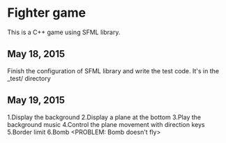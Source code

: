 Fighter game
=======
This is a C++ game using SFML library.

May 18, 2015
--------------
Finish the configuration of SFML library and write the test code.
It's in the _test/ directory

May 19, 2015
---------------
1.Display the background
2.Display a plane at the bottom
3.Play the background music
4.Control the plane movement with direction keys
5.Border limit
6.Bomb <PROBLEM: Bomb doesn't fly>